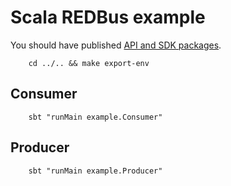 # Scala REDBus example

You should have published [API and SDK packages](../../api/scala/README.md).

```shell
    cd ../.. && make export-env
```

## Consumer

```shell
    sbt "runMain example.Consumer"
```

## Producer

```shell
    sbt "runMain example.Producer"
```